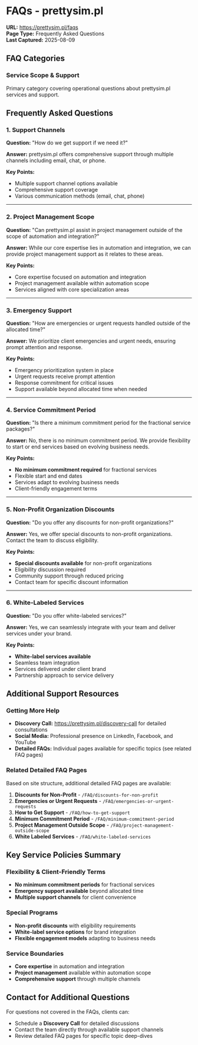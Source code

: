 # FAQs - prettysim.pl

**URL:** https://prettysim.pl/faqs  
**Page Type:** Frequently Asked Questions  
**Last Captured:** 2025-08-09

## FAQ Categories

### Service Scope & Support
Primary category covering operational questions about prettysim.pl services and support.

## Frequently Asked Questions

### 1. Support Channels
**Question:** "How do we get support if we need it?"

**Answer:** prettysim.pl offers comprehensive support through multiple channels including email, chat, or phone.

**Key Points:**
- Multiple support channel options available
- Comprehensive support coverage
- Various communication methods (email, chat, phone)

---

### 2. Project Management Scope
**Question:** "Can prettysim.pl assist in project management outside of the scope of automation and integration?"

**Answer:** While our core expertise lies in automation and integration, we can provide project management support as it relates to these areas.

**Key Points:**
- Core expertise focused on automation and integration
- Project management available within automation scope
- Services aligned with core specialization areas

---

### 3. Emergency Support
**Question:** "How are emergencies or urgent requests handled outside of the allocated time?"

**Answer:** We prioritize client emergencies and urgent needs, ensuring prompt attention and response.

**Key Points:**
- Emergency prioritization system in place
- Urgent requests receive prompt attention
- Response commitment for critical issues
- Support available beyond allocated time when needed

---

### 4. Service Commitment Period
**Question:** "Is there a minimum commitment period for the fractional service packages?"

**Answer:** No, there is no minimum commitment period. We provide flexibility to start or end services based on evolving business needs.

**Key Points:**
- **No minimum commitment required** for fractional services
- Flexible start and end dates
- Services adapt to evolving business needs
- Client-friendly engagement terms

---

### 5. Non-Profit Organization Discounts
**Question:** "Do you offer any discounts for non-profit organizations?"

**Answer:** Yes, we offer special discounts to non-profit organizations. Contact the team to discuss eligibility.

**Key Points:**
- **Special discounts available** for non-profit organizations
- Eligibility discussion required
- Community support through reduced pricing
- Contact team for specific discount information

---

### 6. White-Labeled Services
**Question:** "Do you offer white-labeled services?"

**Answer:** Yes, we can seamlessly integrate with your team and deliver services under your brand.

**Key Points:**
- **White-label services available**
- Seamless team integration
- Services delivered under client brand
- Partnership approach to service delivery

## Additional Support Resources

### Getting More Help
- **Discovery Call:** https://prettysim.pl/discovery-call for detailed consultations
- **Social Media:** Professional presence on LinkedIn, Facebook, and YouTube
- **Detailed FAQs:** Individual pages available for specific topics (see related FAQ pages)

### Related Detailed FAQ Pages
Based on site structure, additional detailed FAQ pages are available:

1. **Discounts for Non-Profit** - `/FAQ/discounts-for-non-profit`
2. **Emergencies or Urgent Requests** - `/FAQ/emergencies-or-urgent-requests` 
3. **How to Get Support** - `/FAQ/how-to-get-support`
4. **Minimum Commitment Period** - `/FAQ/minimum-commitment-period`
5. **Project Management Outside Scope** - `/FAQ/project-management-outside-scope`
6. **White Labeled Services** - `/FAQ/white-labeled-services`

## Key Service Policies Summary

### Flexibility & Client-Friendly Terms
- **No minimum commitment periods** for fractional services
- **Emergency support available** beyond allocated time
- **Multiple support channels** for client convenience

### Special Programs
- **Non-profit discounts** with eligibility requirements
- **White-label service options** for brand integration
- **Flexible engagement models** adapting to business needs

### Service Boundaries
- **Core expertise** in automation and integration
- **Project management** available within automation scope
- **Comprehensive support** through multiple channels

## Contact for Additional Questions

For questions not covered in the FAQs, clients can:
- Schedule a **Discovery Call** for detailed discussions
- Contact the team directly through available support channels
- Review detailed FAQ pages for specific topic deep-dives